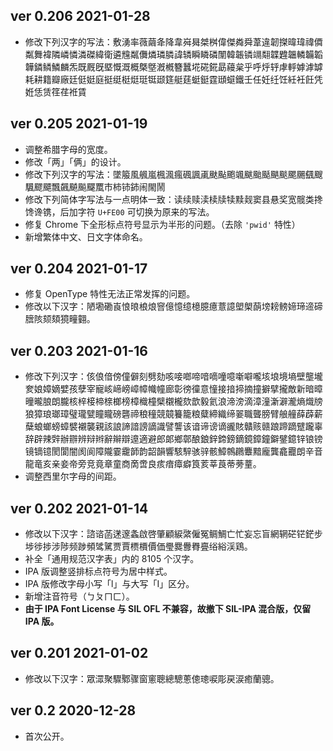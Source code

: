 ## ver 0.206 2021-01-28

- 修改下列汉字的写法：敷湧率薇繭夅降韋𡶷曻桀桝偉傑粦舜葦違韌搩暐瑋禕僲粼舞褘隣嶙憐潾磔緯衛遴韑𥻘儛燐璘膦諱辚瞬瞵磷闈韓韔𬭸竵翷韘韙韞轔韛韜韡鏻鳞鱗麟炁既厩旣塈慨溉概槩墍漑槪簪蠶埖硴錵勗蘰枲乎呼烀轷虖軤嫭滹罅耗耕籍瓣廠廷侹娗庭挺𬘩梃烶珽铤颋筳艇莛蜓鋌霆頲䗴鐵壬任妊纴饪紝衽飪凭姙恁赁䇮荏袵賃

## ver 0.205 2021-01-19

- 调整希腊字母的宽度。
- 修改「两」「俩」的设计。
- 修改下列汉字的写法：墜箙風䑺嵐楓渢瘋碸諷颪颫颭颮颯颰颱颳颶颷颸颺颻颼颿飂飃飄飆飇飈飋𩗏市柿铈鈰闹閙鬧
- 修改下列简体字写法与一点明体一致：读续赎渎椟牍犊黩觌窦县悬奖宽髋类搀馋谗镌，后加字符 `U+FE00` 可切换为原来的写法。
- 修复 Chrome 下全形标点符号显示为半形的问题。（去除 `'pwid'` 特性）
- 新增繁体中文、日文字体命名。

## ver 0.204 2021-01-17
- 修复 OpenType 特性无法正常发挥的问题。
- 修改以下汉字：陋墈磡崀悢㫰桹烺窨億憶𫄷檍臆癔薏譩塱㮾蓢塝耪鳑媂𤧛遆碲膪陔颏頦獍疃𦒍。

## ver 0.203 2021-01-16
- 修改下列汉字：侅俍偣傍僮僻刻劈劾咳唼啷啼喑嘀噇噫噺噼嚨垓埌境墒壁壟壠奒娘嫜嫡嬖孩孽宰寵峐崹嵭嶂幛幟幢廊彰徬徸意憧接揞揥摘撞擗擘攏敵新暗暲曈曨朖朗朧核梓椄楴榇榔榜樟樴橦檗櫬櫳欬歆毅氦浪渧滂滴漳潼澵澼瀧熵熾牓狼獐琅瑯璋璧瓏甓瞳矓磅礱禘稂穜競竸籑籠粮糵締織缔翣職聾膀臂艆艟薛薜薪蘖蜋螂螃蟑襞襯襲親該誏諦諳謗謫識譬讋该谙谛谤谪豅賅贛赅赣踉蹄蹢躄躘辜辞辟辣辤辦辧辨辩辫辭辮辯遧適避郎郞鄉鄣酿鋃鋅鍗鎊鏑鏡鏱鐘鐴鐾鐿锌锒镑镜镝镱閡閬闇阂阆障隴霎靇韴韵韶韻響駭騂骇骍骸鱆鶙鸊麞黯龐龔龕龗朗⾟⾳⿓⻯亥亲妾帝旁竞竟章童商啇啻良痎瘖瘴癖筤荄莘莨蒂蒡蕫。
- 调整西里尔字母的间距。

## ver 0.202 2021-01-14
- 修改以下汉字：諮谘菡蒁邃螽啟啓肇顧綟綮僱冤鲷鯛亡忙妄忘盲網辋硭铓鋩步埗徏捗涉陟频踄頻骘騭贾賈槚檟價価璺爨釁臖亹绤綌渓鶏。
- 补全「通用规范汉字表」内的 8105 个汉字。
- IPA 版调整竖排标点符号为居中样式。
- IPA 版修改字母小写「l」与大写「I」区分。
- 新增注音符号（ㄅㄆㄇㄈ）。
- **由于 IPA Font License 与 SIL OFL 不兼容，故撤下 SIL-IPA 混合版，仅留 IPA 版。**

## ver 0.201 2021-01-02
- 修改以下汉字：眾潀聚驟鄹骤窗窻聰總驄蔥傯璁唳彫戻涙癒蘭骢。

## ver 0.2 2020-12-28
- 首次公开。
